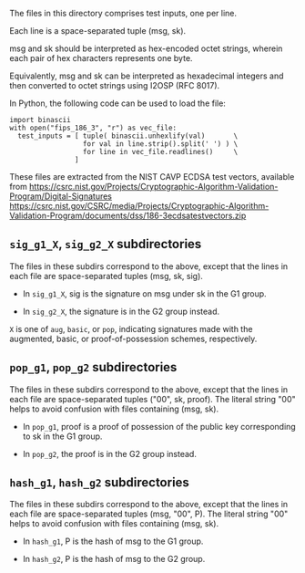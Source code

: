 The files in this directory comprises test inputs, one per line.

Each line is a space-separated tuple (msg, sk).

msg and sk should be interpreted as hex-encoded octet strings, wherein each
pair of hex characters represents one byte.

Equivalently, msg and sk can be interpreted as hexadecimal integers and then
converted to octet strings using I2OSP (RFC 8017).

In Python, the following code can be used to load the file:

~~~
import binascii
with open("fips_186_3", "r") as vec_file:
  test_inputs = [ tuple( binascii.unhexlify(val)       \
                  for val in line.strip().split(' ') ) \
                  for line in vec_file.readlines()     \
                ]
~~~

These files are extracted from the NIST CAVP ECDSA test vectors, available from
    https://csrc.nist.gov/Projects/Cryptographic-Algorithm-Validation-Program/Digital-Signatures
    https://csrc.nist.gov/CSRC/media/Projects/Cryptographic-Algorithm-Validation-Program/documents/dss/186-3ecdsatestvectors.zip

## `sig_g1_X`, `sig_g2_X` subdirectories

The files in these subdirs correspond to the above, except that the lines in each
file are space-separated tuples (msg, sk, sig).

- In `sig_g1_X`, sig is the signature on msg under sk in the G1 group.

- In `sig_g2_X`, the signature is in the G2 group instead.

`X` is one of `aug`, `basic`, or `pop`, indicating signatures made with the
augmented, basic, or proof-of-possession schemes, respectively.

## `pop_g1`, `pop_g2` subdirectories

The files in these subdirs correspond to the above, except that the lines in each
file are space-separated tuples ("00", sk, proof). The literal string "00" helps
to avoid confusion with files containing (msg, sk).

- In `pop_g1`, proof is a proof of possession of the public key corresponding to sk
  in the G1 group.

- In `pop_g2`, the proof is in the G2 group instead.

## `hash_g1`, `hash_g2` subdirectories

The files in these subdirs correspond to the above, except that the lines in each
file are space-separated tuples (msg, "00", P). The literal string "00" helps
to avoid confusion with files containing (msg, sk).

- In `hash_g1`, P is the hash of msg to the G1 group.

- In `hash_g2`, P is the hash of msg to the G2 group.
